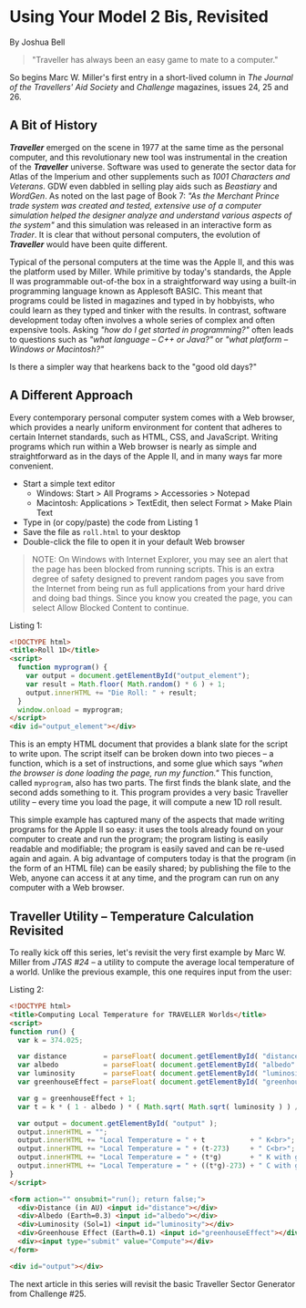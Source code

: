 Using Your Model 2 Bis, Revisited
=================================
By Joshua Bell

> "Traveller has always been an easy game to mate to a computer."

So begins Marc W. Miller's first entry in a short-lived column in _The
Journal of the Travellers' Aid Society_ and _Challenge_ magazines, issues
24, 25 and 26.

A Bit of History
----------------

**_Traveller_** emerged on the scene in 1977 at the same time as the
personal computer, and this revolutionary new tool was instrumental in
the creation of the **_Traveller_** universe. Software was used to generate
the sector data for Atlas of the Imperium and other supplements such
as _1001 Characters and Veterans_. GDW even dabbled in selling play aids
such as _Beastiary_ and _WordGen_. As noted on the last page of Book 7:
_"As the Merchant Prince trade system was created and tested, extensive
use of a computer simulation helped the designer analyze and
understand various aspects of the system"_ and this simulation was
released in an interactive form as _Trader_. It is clear that without
personal computers, the evolution of **_Traveller_** would have been quite
different.

Typical of the personal computers at the time was the Apple II, and
this was the platform used by Miller. While primitive by today's
standards, the Apple II was programmable out-of-the box in a
straightforward way using a built-in programming language known as
Applesoft BASIC. This meant that programs could be listed in magazines
and typed in by hobbyists, who could learn as they typed and tinker
with the results. In contrast, software development today often
involves a whole series of complex and often expensive tools. Asking
_"how do I get started in programming?"_ often leads to questions such
as _"what language – C++ or Java?"_ or _"what platform – Windows or
Macintosh?"_

Is there a simpler way that hearkens back to the "good old days?"

A Different Approach
--------------------

Every contemporary personal computer system comes with a Web browser,
which provides a nearly uniform environment for content that adheres
to certain Internet standards, such as HTML, CSS, and JavaScript.
Writing programs which run within a Web browser is nearly as simple
and straightforward as in the days of the Apple II, and in many ways
far more convenient.

* Start a simple text editor
  * Windows: Start > All Programs > Accessories > Notepad
  * Macintosh: Applications > TextEdit, then select Format > Make Plain Text
* Type in (or copy/paste) the code from Listing 1
* Save the file as `roll.html` to your desktop
* Double-click the file to open it in your default Web browser

> NOTE: On Windows with Internet Explorer, you may see an alert that the
> page has been blocked from running scripts. This is an extra degree of
> safety designed to prevent random pages you save from the Internet
> from being run as full applications from your hard drive and doing bad
> things. Since you know you created the page, you can select Allow
> Blocked Content to continue.


Listing 1:
```html
<!DOCTYPE html>
<title>Roll 1D</title> 
<script> 
  function myprogram() {
    var output = document.getElementById("output_element"); 
    var result = Math.floor( Math.random() * 6 ) + 1;
    output.innerHTML += "Die Roll: " + result; 
  }
  window.onload = myprogram; 
</script> 
<div id="output_element"></div> 
```

This is an empty HTML document that provides a blank slate for the
script to write upon. The script itself can be broken down into two
pieces – a function, which is a set of instructions, and some glue
which says _"when the browser is done loading the page, run my
function."_ This function, called `myprogram`, also has two parts. The
first finds the blank slate, and the second adds something to it. This
program provides a very basic Traveller utility – every time you load
the page, it will compute a new 1D roll result.

This simple example has captured many of the aspects that made writing
programs for the Apple II so easy: it uses the tools already found on
your computer to create and run the program; the program listing is
easily readable and modifiable; the program is easily saved and can be
re-used again and again. A big advantage of computers today is that
the program (in the form of an HTML file) can be easily shared; by
publishing the file to the Web, anyone can access it at any time, and
the program can run on any computer with a Web browser.


Traveller Utility – Temperature Calculation Revisited
-----------------------------------------------------

To really kick off this series, let's revisit the very first example
by Marc W. Miller from _JTAS #24_ – a utility to compute the average
local temperature of a world. Unlike the previous example, this one
requires input from the user:

Listing 2:

```html
<!DOCTYPE html>
<title>Computing Local Temperature for TRAVELLER Worlds</title>
<script>
function run() {
  var k = 374.025;

  var distance         = parseFloat( document.getElementById( "distance"         ).value );
  var albedo           = parseFloat( document.getElementById( "albedo"           ).value );
  var luminosity       = parseFloat( document.getElementById( "luminosity"       ).value );
  var greenhouseEffect = parseFloat( document.getElementById( "greenhouseEffect" ).value );

  var g = greenhouseEffect + 1;
  var t = k * ( 1 - albedo ) * ( Math.sqrt( Math.sqrt( luminosity ) ) / Math.sqrt( distance ) );

  var output = document.getElementById( "output" );
  output.innerHTML = "";
  output.innerHTML += "Local Temperature = " + t           + " K<br>"; 
  output.innerHTML += "Local Temperature = " + (t-273)     + " C<br>"; 
  output.innerHTML += "Local Temperature = " + (t*g)       + " K with greenhouse effect<br>"; 
  output.innerHTML += "Local Temperature = " + ((t*g)-273) + " C with greenhouse effect<br>"; 
}
</script>

<form action="" onsubmit="run(); return false;">
  <div>Distance (in AU) <input id="distance"></div>
  <div>Albedo (Earth=0.3) <input id="albedo"></div>
  <div>Luminosity (Sol=1) <input id="luminosity"></div>
  <div>Greenhouse Effect (Earth=0.1) <input id="greenhouseEffect"></div>
  <div><input type="submit" value="Compute"></div>
</form>

<div id="output"></div>
```

The next article in this series will revisit the basic Traveller
Sector Generator from Challenge #25.
